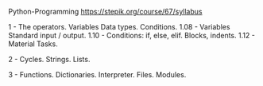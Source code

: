 Python-Programming
https://stepik.org/course/67/syllabus

1 - The operators. Variables Data types. Conditions.
1.08 - Variables Standard input / output.
1.10 - Conditions: if, else, elif. Blocks, indents.
1.12 - Material Tasks.

2 - Cycles. Strings. Lists.




3 - Functions. Dictionaries. Interpreter. Files. Modules.
